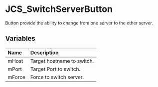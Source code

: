 # JCS_SwitchServerButton

Button provide the ability to change from one server to the other server.

## Variables

| Name   | Description                |
|:-------|:---------------------------|
| mHost  | Target hostname to switch. |
| mPort  | Target Port to switch.     |
| mForce | Force to switch server.    |
